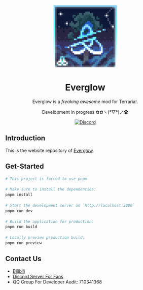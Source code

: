<div align="center">

<img src="https://github.com/Solaestas/Everglow/blob/master/Sources/Everglow/icon.png" alt="Everglow" width="200">

# Everglow

Everglow is a *freaking awesome* mod for Terraria!.

Development in progress ✿✿ヽ(°▽°)ノ✿
<br>

<div align="center">
    <a href="https://discord.gg/pdXvp89Dbp">
        <img src="https://img.shields.io/discord/957529364499689482?color=5865F2&label=Everglow&logo=discord&logoColor=white" alt="Discord"/>
    </a>
</div>
</div>

## Introduction

This is the website repository of [Everglow](https://github.com/Solaestas/Everglow).

## Get-Started
```bash
# This project is forced to use pnpm

# Make sure to install the dependencies:
pnpm install

# Start the development server on `http://localhost:3000`
pnpm run dev

# Build the application for production:
pnpm run build

# Locally preview production build:
pnpm run preview
```

## Contact Us

 - [Bilibili](https://space.bilibili.com/1079503056)
 - [Discord Server For Fans](https://discord.gg/pdXvp89Dbp)
 - QQ Group For Developer Audit: 710341368
